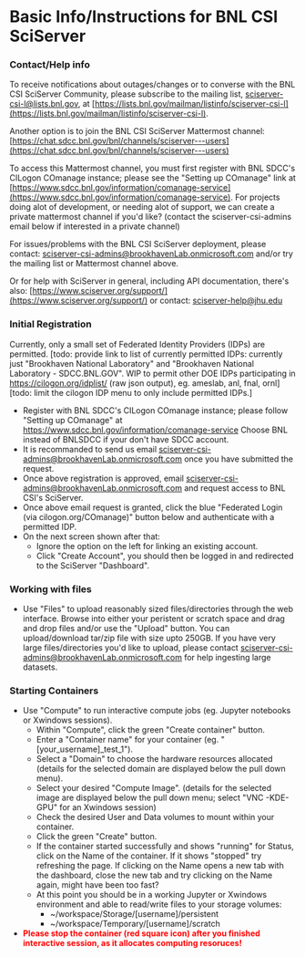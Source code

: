 # Basic Info/Instructions for BNL CSI SciServer


### Contact/Help info
To receive notifications about outages/changes or to converse with the BNL CSI SciServer Community, please subscribe to the mailing list, sciserver-csi-l@lists.bnl.gov, at [https://lists.bnl.gov/mailman/listinfo/sciserver-csi-l](https://lists.bnl.gov/mailman/listinfo/sciserver-csi-l).

Another option is to join the BNL CSI SciServer Mattermost channel: [https://chat.sdcc.bnl.gov/bnl/channels/sciserver---users](https://chat.sdcc.bnl.gov/bnl/channels/sciserver---users)

To access this Mattermost channel, you must first register with BNL SDCC's CILogon COmanage instance; please see the "Setting up COmanage" link at [https://www.sdcc.bnl.gov/information/comanage-service](https://www.sdcc.bnl.gov/information/comanage-service). For projects doing alot of development, or needing alot of support, we can create a private mattermost channel if you'd like? (contact the sciserver-csi-admins email below if interested in a private channel)

For issues/problems with the BNL CSI SciServer deployment, please contact: [sciserver-csi-admins@brookhavenLab.onmicrosoft.com](mailto:sciserver-csi-admins@brookhavenLab.onmicrosoft.com) and/or try the mailing list or Mattermost channel above.

Or for help with SciServer in general, including API documentation, there's also: [https://www.sciserver.org/support/](https://www.sciserver.org/support/) or contact: [sciserver-help@jhu.edu](mailto:sciserver-help@jhu.edu)

### Initial Registration
Currently, only a small set of Federated Identity Providers (IDPs) are permitted.
[todo: provide link to list of currently permitted IDPs: currently just "Brookhaven National Laboratory" and "Brookhaven National Laboratory - SDCC.BNL.GOV". WIP to permit other DOE IDPs participating in https://cilogon.org/idplist/ (raw json output), eg. ameslab, anl, fnal, ornl]
[todo: limit the cilogon IDP menu to only include permitted IDPs.]
* Register with BNL SDCC's CILogon COmanage instance; please follow "Setting up COmanage" at https://www.sdcc.bnl.gov/information/comanage-service Choose BNL instead of BNLSDCC if your don't have SDCC account. 
* It is recommanded to send us email sciserver-csi-admins@brookhavenLab.onmicrosoft.com once you have submitted the request.
* Once above registration is approved, email sciserver-csi-admins@brookhavenLab.onmicrosoft.com and request access to BNL CSI's SciServer.
* Once above email request is granted, click the blue "Federated Login (via cilogon.org/COmanage)" button below and authenticate with a permitted IDP.
* On the next screen shown after that:
  * Ignore the option on the left for linking an existing account.
  * Click "Create Account", you should then be logged in and redirected to the SciServer "Dashboard".
### Working with files
* Use "Files" to upload reasonably sized files/directories through the web interface. Browse into either your peristent or scratch space and drag and drop files and/or use the "Upload" button. You can upload/download tar/zip file with size  upto 250GB.  If you have very large files/directories you'd like to upload, please contact [sciserver-csi-admins@brookhavenLab.onmicrosoft.com](mailto:sciserver-csi-admins@brookhavenLab.onmicrosoft.com) for help ingesting large datasets.
### Starting Containers
* Use "Compute" to run interactive compute jobs (eg. Jupyter notebooks or Xwindows sessions).
    * Within "Compute", click the green "Create container" button.
    * Enter a "Container name" for your container (eg. "[your_username]_test_1").
    * Select a "Domain" to choose the hardware resources allocated (details for the selected domain are displayed below the pull down menu).
    * Select your desired "Compute Image". (details for the selected image are displayed below the pull down menu; select "VNC -KDE-GPU" for an Xwindows session)
    * Check the desired User and Data volumes to mount within your container.
    * Click the green "Create" button.
    * If the container started successfully and shows "running" for Status, click on the Name of the container. If it shows "stopped" try refreshing the page. If clicking on the Name opens a new tab with the dashboard, close the new tab and try clicking on the Name again, might have been too fast?
    * At this point you should be in a working Jupyter or Xwindows environment and able to read/write files to your storage volumes:
        * ~/workspace/Storage/[username]/persistent
        * ~/workspace/Temporary/[username]/scratch
* <span style="color: red;"><strong>Please stop the container (red square icon) after you finished interactive session, as it allocates computing resoruces!</strong></span>
